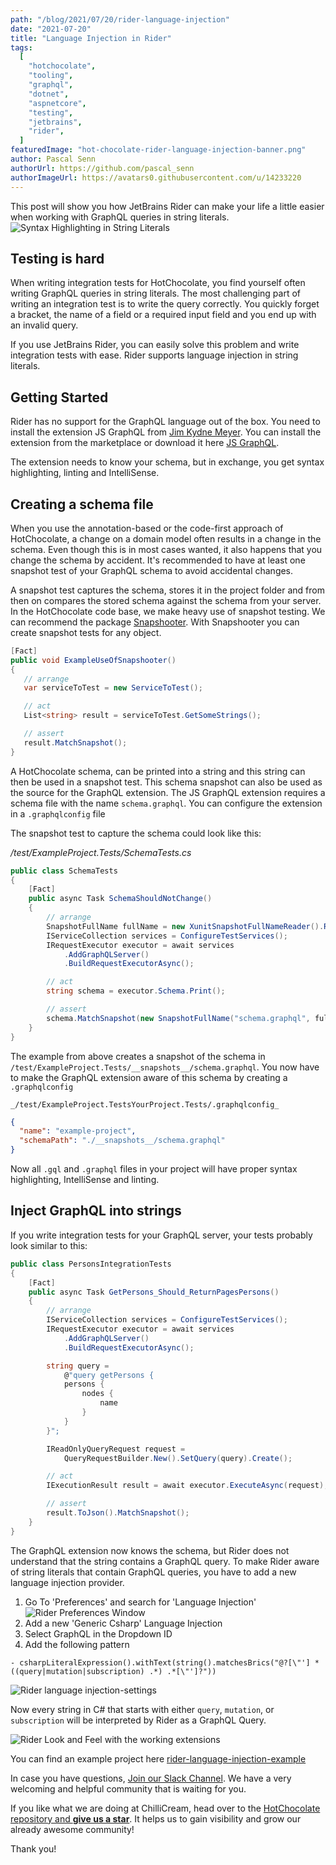 ```yaml
---
path: "/blog/2021/07/20/rider-language-injection"
date: "2021-07-20"
title: "Language Injection in Rider"
tags:
  [
    "hotchocolate",
    "tooling",
    "graphql",
    "dotnet",
    "aspnetcore",
    "testing",
    "jetbrains",
    "rider",
  ]
featuredImage: "hot-chocolate-rider-language-injection-banner.png"
author: Pascal Senn
authorUrl: https://github.com/pascal_senn
authorImageUrl: https://avatars0.githubusercontent.com/u/14233220
---
```


This post will show you how JetBrains Rider can make your life a little easier when working with GraphQL queries in string literals.
![Syntax Highlighting in String Literals](./header.png)

## Testing is hard

When writing integration tests for HotChocolate, you find yourself often writing GraphQL queries in string literals. The
most challenging part of writing an integration test is to write the query correctly. You quickly forget a bracket, the
name of a field or a required input field and you end up with an invalid query.

If you use JetBrains Rider, you can easily solve this problem and write integration tests with ease. Rider supports
language injection in string literals.

## Getting Started

Rider has no support for the GraphQL language out of the box. You need to install the extension JS GraphQL
from [Jim Kydne Meyer](https://github.com/jimkyndemeyer). You can install the extension from the marketplace or download
it here [JS GraphQL](https://plugins.jetbrains.com/plugin/8097-js-graphql).

The extension needs to know your schema, but in exchange, you get syntax highlighting, linting and IntelliSense.

## Creating a schema file

When you use the annotation-based or the code-first approach of HotChocolate, a change on a domain model often results
in a change in the schema. Even though this is in most cases wanted, it also happens that you change the schema by
accident. It's recommended to have at least one snapshot test of your GraphQL schema to avoid accidental changes.

A snapshot test captures the schema, stores it in the project folder and from then on compares the stored schema against
the schema from your server. In the HotChocolate code base, we make heavy use of snapshot testing. We can recommend the
package [Snapshooter](https://swisslife-oss.github.io/snapshooter/docs/get-started). With Snapshooter you can create snapshot tests for any object.

```csharp
[Fact]
public void ExampleUseOfSnapshooter()
{
   // arrange
   var serviceToTest = new ServiceToTest();

   // act
   List<string> result = serviceToTest.GetSomeStrings();

   // assert
   result.MatchSnapshot();
}
```

A HotChocolate schema, can be printed into a string and this string can then be used in a snapshot test. This schema
snapshot can also be used as the source for the GraphQL extension. The JS GraphQL extension requires a schema file with
the name `schema.graphql`. You can configure the extension in a `.graphqlconfig` file

The snapshot test to capture the schema could look like this:

_/test/ExampleProject.Tests/SchemaTests.cs_

```csharp
public class SchemaTests
{
    [Fact]
    public async Task SchemaShouldNotChange()
    {
        // arrange
        SnapshotFullName fullName = new XunitSnapshotFullNameReader().ReadSnapshotFullName();
        IServiceCollection services = ConfigureTestServices();
        IRequestExecutor executor = await services
            .AddGraphQLServer()
            .BuildRequestExecutorAsync();

        // act
        string schema = executor.Schema.Print();

        // assert
        schema.MatchSnapshot(new SnapshotFullName("schema.graphql", fullName.FolderPath));
    }
}
```

The example from above creates a snapshot of the schema in `/test/ExampleProject.Tests/__snapshots__/schema.graphql`. You now
have to make the GraphQL extension aware of this schema by creating a `.graphqlconfig`

`_/test/ExampleProject.TestsYourProject.Tests/.graphqlconfig_`

```json
{
  "name": "example-project",
  "schemaPath": "./__snapshots__/schema.graphql"
}
```

Now all `.gql` and `.graphql` files in your project will have proper syntax highlighting, IntelliSense and linting.

## Inject GraphQL into strings

If you write integration tests for your GraphQL server, your tests probably look similar to this:

```csharp
public class PersonsIntegrationTests
{
    [Fact]
    public async Task GetPersons_Should_ReturnPagesPersons()
    {
        // arrange
        IServiceCollection services = ConfigureTestServices();
        IRequestExecutor executor = await services
            .AddGraphQLServer()
            .BuildRequestExecutorAsync();

        string query =
            @"query getPersons {
            persons {
                nodes {
                    name
                }
            }
        }";

        IReadOnlyQueryRequest request =
            QueryRequestBuilder.New().SetQuery(query).Create();

        // act
        IExecutionResult result = await executor.ExecuteAsync(request);

        // assert
        result.ToJson().MatchSnapshot();
    }
}
```

The GraphQL extension now knows the schema, but Rider does not understand that the string contains a GraphQL query.
To make Rider aware of string literals that contain GraphQL queries, you have to add a new language injection provider.

1. Go To 'Preferences' and search for 'Language Injection'
   ![Rider Preferences Window](./preferences.png)
2. Add a new 'Generic Csharp' Language Injection
3. Select GraphQL in the Dropdown ID
4. Add the following pattern

```text
- csharpLiteralExpression().withText(string().matchesBrics("@?[\"'] *((query|mutation|subscription) .*) .*[\"']?"))
```

![Rider language injection-settings](./language-injection-settings.png)

Now every string in C# that starts with either `query`, `mutation`, or `subscription` will be interpreted by Rider as a GraphQL Query.

![Rider Look and Feel with the working extensions](./lookandfeel.png)

You can find an example project here [rider-language-injection-example](https://github.com/PascalSenn/rider-language-injection-example)

In case you have questions, [Join our Slack Channel](http://slack.chillicream.com/). We have a very welcoming and helpful community that is waiting for you.

If you like what we are doing at ChilliCream, head over to the [HotChocolate repository and **give us a star**](https://github.com/ChilliCream/hotchocolate).
It helps us to gain visibility and grow our already awesome community!

Thank you!
